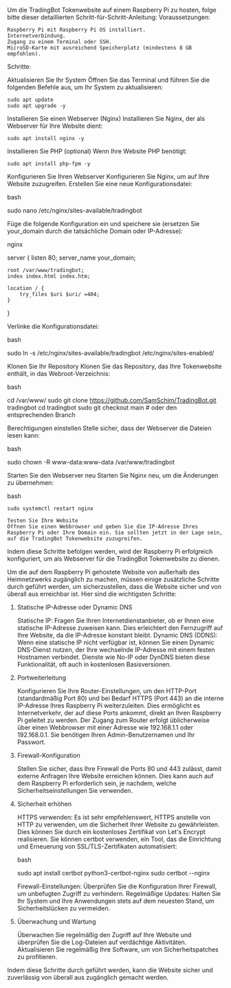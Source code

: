Um die TradingBot Tokenwebsite auf einem Raspberry Pi zu hosten, folge  bitte dieser detaillierten Schritt-für-Schritt-Anleitung:
Voraussetzungen:

    Raspberry Pi mit Raspberry Pi OS installiert.
    Internetverbindung.
    Zugang zu einem Terminal oder SSH.
    MicroSD-Karte mit ausreichend Speicherplatz (mindestens 8 GB empfohlen).

Schritte:

Aktualisieren Sie Ihr System
Öffnen Sie das Terminal und führen Sie die folgenden Befehle aus, um Ihr System zu aktualisieren:

    sudo apt update
    sudo apt upgrade -y


Installieren Sie einen Webserver (Nginx)
Installieren Sie Nginx, der als Webserver für Ihre Website dient:


    sudo apt install nginx -y

    

Installieren Sie PHP (optional)
Wenn Ihre Website PHP benötigt:
    
    sudo apt install php-fpm -y

    

Konfigurieren Sie Ihren Webserver
Konfigurieren Sie Nginx, um auf Ihre Website zuzugreifen. Erstellen Sie eine neue Konfigurationsdatei:

bash

sudo nano /etc/nginx/sites-available/tradingbot

Füge die folgende Konfiguration ein und speichere sie (ersetzen Sie your_domain durch die tatsächliche Domain oder IP-Adresse):

nginx

server {
    listen 80;
    server_name your_domain;

    root /var/www/tradingbot;
    index index.html index.htm;

    location / {
        try_files $uri $uri/ =404;
    }
}

Verlinke  die Konfigurationsdatei:

bash

sudo ln -s /etc/nginx/sites-available/tradingbot /etc/nginx/sites-enabled/

Klonen Sie Ihr Repository
Klonen Sie das Repository, das Ihre Tokenwebsite enthält, in das Webroot-Verzeichnis:

bash

cd /var/www/
sudo git clone https://github.com/SamSchim/TradingBot.git tradingbot
cd tradingbot
sudo git checkout main  # oder den entsprechenden Branch

Berechtigungen einstellen
Stelle  sicher, dass der Webserver die Dateien lesen kann:

bash

sudo chown -R www-data:www-data /var/www/tradingbot

Starten Sie den Webserver neu
Starten Sie Nginx neu, um die Änderungen zu übernehmen:

bash

    sudo systemctl restart nginx

    Testen Sie Ihre Website
    Öffnen Sie einen Webbrowser und geben Sie die IP-Adresse Ihres Raspberry Pi oder Ihre Domain ein. Sie sollten jetzt in der Lage sein, auf die TradingBot Tokenwebsite zuzugreifen.

Indem diese Schritte befolgen werden, wird der Raspberry Pi erfolgreich konfiguriert, um als Webserver für die TradingBot Tokenwebsite zu dienen.


Um die auf dem Raspberry Pi gehostete Website von außerhalb des Heimnetzwerks zugänglich zu machen, müssen einige zusätzliche Schritte durch geführt werden, um sicherzustellen, dass die Website sicher und von überall aus erreichbar ist. Hier sind die wichtigsten Schritte:
1. Statische IP-Adresse oder Dynamic DNS

    Statische IP: Fragen Sie Ihren Internetdienstanbieter, ob er Ihnen eine statische IP-Adresse zuweisen kann. Dies erleichtert den Fernzugriff auf Ihre Website, da die IP-Adresse konstant bleibt.
    Dynamic DNS (DDNS): Wenn eine statische IP nicht verfügbar ist, können Sie einen Dynamic DNS-Dienst nutzen, der Ihre wechselnde IP-Adresse mit einem festen Hostnamen verbindet. Dienste wie No-IP oder DynDNS bieten diese Funktionalität, oft auch in kostenlosen Basisversionen.

2. Portweiterleitung

    Konfigurieren Sie Ihre Router-Einstellungen, um den HTTP-Port (standardmäßig Port 80) und bei Bedarf HTTPS (Port 443) an die interne IP-Adresse Ihres Raspberry Pi weiterzuleiten. Dies ermöglicht es Internetverkehr, der auf diese Ports ankommt, direkt an Ihren Raspberry Pi geleitet zu werden.
    Der Zugang zum Router erfolgt üblicherweise über einen Webbrowser mit einer Adresse wie 192.168.1.1 oder 192.168.0.1. Sie benötigen Ihren Admin-Benutzernamen und Ihr Passwort.

3. Firewall-Konfiguration

    Stellen Sie sicher, dass Ihre Firewall die Ports 80 und 443 zulässt, damit externe Anfragen Ihre Website erreichen können.
    Dies kann auch auf dem Raspberry Pi erforderlich sein, je nachdem, welche Sicherheitseinstellungen Sie verwenden.

4. Sicherheit erhöhen

    HTTPS verwenden: Es ist sehr empfehlenswert, HTTPS anstelle von HTTP zu verwenden, um die Sicherheit Ihrer Website zu gewährleisten. Dies können Sie durch ein kostenloses Zertifikat von Let's Encrypt realisieren. Sie können certbot verwenden, ein Tool, das die Einrichtung und Erneuerung von SSL/TLS-Zertifikaten automatisiert:

    bash

    sudo apt install certbot python3-certbot-nginx
    sudo certbot --nginx

    Firewall-Einstellungen: Überprüfen Sie die Konfiguration Ihrer Firewall, um unbefugten Zugriff zu verhindern.
    Regelmäßige Updates: Halten Sie Ihr System und Ihre Anwendungen stets auf dem neuesten Stand, um Sicherheitslücken zu vermeiden.

5. Überwachung und Wartung

    Überwachen Sie regelmäßig den Zugriff auf Ihre Website und überprüfen Sie die Log-Dateien auf verdächtige Aktivitäten.
    Aktualisieren Sie regelmäßig Ihre Software, um von Sicherheitspatches zu profitieren.

Indem diese Schritte durch geführt werden, kann die Website sicher und zuverlässig von überall aus zugänglich gemacht werden.
